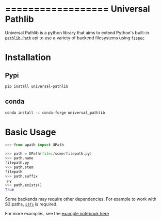 ==================
Universal Pathlib
==================

Universal Pathlib is a python library that aims to extend Python's built-in [`pathlib.Path`](https://docs.python.org/3/library/pathlib.html) api to use a variety of backend filesystems using [`fsspec`](https://filesystem-spec.readthedocs.io/en/latest/intro.html)

Installation
=============

Pypi
-----

```bash
pip install universal-pathlib
```

conda
------

```bash
conda install -c conda-forge universal_pathlib
```

Basic Usage
============

```python
>>> from upath import UPath

>>> path = UPath(file:/some/filepath.py)
>>> path.name
filepath.py
>>> path.stem
filepath
>>> path.suffix
.py
>>> path.exists()
True
```

Some backends may require other dependencies. For example to work with S3 paths, [`s3fs`](https://s3fs.readthedocs.io/en/latest/) is required.

For more examples, see the [example notebook here](notebooks/example.ipynb)



